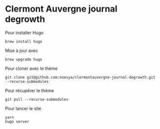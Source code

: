 # Clermont Auvergne journal degrowth

Pour installer Hugo
```
brew install hugo
```
Mise à jour avec
```
brew upgrade hugo
```


Pour cloner avec le thème
```
git clone git@github.com:noesya/clermontauvergne-journal-degrowth.git --recurse-submodules
```
Pour récupérer le thème
```
git pull --recurse-submodules
```


Pour lancer le site
```
yarn
hugo server
```

